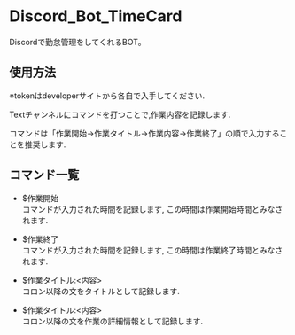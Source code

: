 # Discord_Bot_TimeCard

Discordで勤怠管理をしてくれるBOT。

## 使用方法

※tokenはdeveloperサイトから各自で入手してください.

Textチャンネルにコマンドを打つことで,作業内容を記録します.

コマンドは「作業開始→作業タイトル→作業内容→作業終了」の順で入力することを推奨します.



## コマンド一覧

- $作業開始<br>
    コマンドが入力された時間を記録します,
    この時間は作業開始時間とみなされます.

- $作業終了<br>
    コマンドが入力された時間を記録します,
    この時間は作業終了時間とみなされます.

- $作業タイトル:<内容><br>
    コロン以降の文をタイトルとして記録します.

- $作業タイトル:<内容><br>
    コロン以降の文を作業の詳細情報として記録します.


